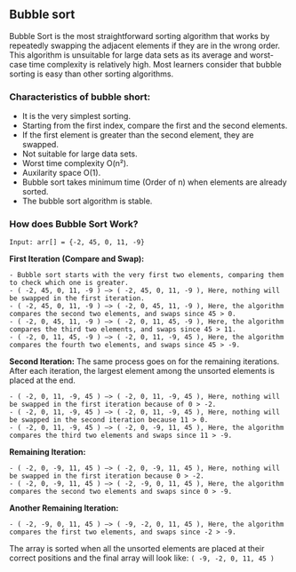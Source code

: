 ## Bubble sort

Bubble Sort is the most straightforward sorting algorithm that works by repeatedly swapping the adjacent elements if they are in the wrong order. This algorithm is unsuitable for large data sets as its average and worst-case time complexity is relatively high. Most learners consider that bubble sorting is easy than other sorting algorithms. 

### Characteristics of bubble short:

- It is the very simplest sorting.
- Starting from the first index, compare the first and the second elements.
- If the first element is greater than the second element, they are swapped.
- Not suitable for large data sets.
- Worst time complexity O(n²).
- Auxilarity space O(1).
- Bubble sort takes minimum time (Order of n) when elements are already sorted.
- The bubble sort algorithm is stable.

### How does Bubble Sort Work?

```
Input: arr[] = {-2, 45, 0, 11, -9}
```

<strong>First Iteration (Compare and Swap):</strong>

```
- Bubble sort starts with the very first two elements, comparing them to check which one is greater.
- ( -2, 45, 0, 11, -9 ) –> ( -2, 45, 0, 11, -9 ), Here, nothing will be swapped in the first iteration.
- ( -2, 45, 0, 11, -9 ) –> ( -2, 0, 45, 11, -9 ), Here, the algorithm compares the second two elements, and swaps since 45 > 0.
- ( -2, 0, 45, 11, -9 ) –> ( -2, 0, 11, 45, -9 ), Here, the algorithm compares the third two elements, and swaps since 45 > 11.
- ( -2, 0, 11, 45, -9 ) –> ( -2, 0, 11, -9, 45 ), Here, the algorithm compares the fourth two elements, and swaps since 45 > -9.
```

<strong>Second Iteration:</strong> The same process goes on for the remaining iterations. After each iteration, the largest element among the unsorted elements is placed at the end.

```
- ( -2, 0, 11, -9, 45 ) –> ( -2, 0, 11, -9, 45 ), Here, nothing will be swapped in the first iteration because of 0 > -2.
- ( -2, 0, 11, -9, 45 ) –> ( -2, 0, 11, -9, 45 ), Here, nothing will be swapped in the second iteration because 11 > 0.
- ( -2, 0, 11, -9, 45 ) –> ( -2, 0, -9, 11, 45 ), Here, the algorithm compares the third two elements and swaps since 11 > -9.
```

<strong>Remaining Iteration:</strong>

```
- ( -2, 0, -9, 11, 45 ) –> ( -2, 0, -9, 11, 45 ), Here, nothing will be swapped in the first iteration because 0 > -2.
- ( -2, 0, -9, 11, 45 ) –> ( -2, -9, 0, 11, 45 ), Here, the algorithm compares the second two elements and swaps since 0 > -9.
```

<strong>Another Remaining Iteration:</strong>

```
- ( -2, -9, 0, 11, 45 ) –> ( -9, -2, 0, 11, 45 ), Here, the algorithm compares the first two elements, and swaps since -2 > -9.
```

The array is sorted when all the unsorted elements are placed at their correct positions and the final array will look like: `( -9, -2, 0, 11, 45 )`
